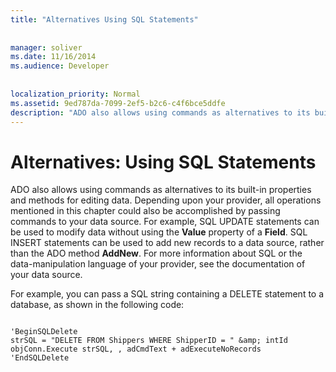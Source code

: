 ```yaml
---
title: "Alternatives Using SQL Statements"
  
  
manager: soliver
ms.date: 11/16/2014
ms.audience: Developer
 
  
localization_priority: Normal
ms.assetid: 9ed787da-7099-2ef5-b2c6-c4f6bce5ddfe
description: "ADO also allows using commands as alternatives to its built-in properties and methods for editing data. Depending upon your provider, all operations mentioned in this chapter could also be accomplished by passing commands to your data source. For example, SQL UPDATE statements can be used to modify data without using the Value property of a Field . SQL INSERT statements can be used to add new records to a data source, rather than the ADO method AddNew . For more information about SQL or the data-manipulation language of your provider, see the documentation of your data source."
---
```


# Alternatives: Using SQL Statements

ADO also allows using commands as alternatives to its built-in properties and methods for editing data. Depending upon your provider, all operations mentioned in this chapter could also be accomplished by passing commands to your data source. For example, SQL UPDATE statements can be used to modify data without using the **Value** property of a **Field**. SQL INSERT statements can be used to add new records to a data source, rather than the ADO method **AddNew**. For more information about SQL or the data-manipulation language of your provider, see the documentation of your data source. 
  
For example, you can pass a SQL string containing a DELETE statement to a database, as shown in the following code:
  
```
 
'BeginSQLDelete 
strSQL = "DELETE FROM Shippers WHERE ShipperID = " &amp; intId 
objConn.Execute strSQL, , adCmdText + adExecuteNoRecords 
'EndSQLDelete 

```



